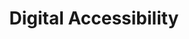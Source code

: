 ---
title: Digital Accessibility
type: form
description: |-
  I'd like to share some information with you for a survey on digital accessibility at HI. 
  
  The purpose of this survey is to provide an overview of: issues, avenues, shortcomings, possibilities, according to technical sectors, programs,... 
  
  Know how to develop a digital accessibility offer adapted to HI's activities, and be able to develop this skill internally. 

form:
  - title: First, tell us about yourself
    questions:
      - label: Your Name
        name: name
        type: text
        placeholder: First Name Last Name
        help: "(You can answer anonymously: do not put anything in this field)"
      - label: Your sector, if applicable
        name: sector
        type: text
        placeholder: Sector name
        help: "(Give the name of the sector)"
      - label: What position do you hold at HI?
        name: jobtitle
        type: text
        placeholder: Job title
      - label: Your countries of activity
        name: countries
        type: text
        placeholder: Uganda, Niger, Mali
        help: "(Enter country names separated by commas)"
  - title: The challenges of digital accessibility
    questions:
      - label: How much do you know about digital accessibility?
        name: estimated-knowledge-accessibility
        type: radio
        help: (e.g. Taking into account the various disabilities in your activities, knowledge of the laws that apply in your context, impacts on beneficiaries...)
        element:
          - label: none
          - label: reduced
          - label: medium
          - label: important
          - label: total
      - label: In your opinion, how do you take digital accessibility into account in your projects?
        name: estimated-action-accessibility
        type: radio
        element:
          - label: none
          - label: reduced
          - label: medium
          - label: large
          - label: total
        help: (e.g. A process is in place for writing, designing or checking compliance)
      - label: Is digital accessibility an issue for your current sector or activities?
        name: mission-issue-present
        type: radio
        element:
          - label: "Yes"
          - label: "No"
        help: (Ex. Requests on the subject, legal constraints,...)
      - label: Is digital accessibility an issue for your current sector or activities?
        name: mission-issue-present
        type: radio
        element:
          - label: "Yes"
          - label: "No"
        help: (Ex. Requests on the subject, legal constraints,...)
      - label: Will digital accessibility be a major issue in your future activities?
        name: mission-issue-futur
        type: radio
        element:
          - label: "Yes"
          - label: "No"
        help: (e.g. Obligation of donors for offers)
  - title: Digital Experiences (Quick personal feedback)
    questions:
      - label: If I say digital, what's the first word that comes to mind?
        name: first-word
        type: text
        placeholder: 1 word
        help: (Positive or negative)
      - label: In your opinion, what is the biggest obstacle to implementing digital accessibility?
        name: first-block
        type: text
        placeholder: Administration, knowledge, GAFAM
        help: (Internal, external, human, material...)
      - label: What action do you think needs to be taken to start taking digital inclusion issues into account?
        name: first-win
        type: text
        placeholder: Train, bring together stakeholders
        help: (The essential first step)
      - label: Of these 3 actions, which do you think is the most fundamental internally?
        name: idea
        type: radio
        placeholder: Internal culture, Training, Compliance
        element:
          - label: Internal culture
          - label: Training
          - label: Compliance
        help: (For you or your team)
      - label: Of these 3 actions, which do you think is the most fundamental externally?
        name: idea
        type: radio
        placeholder: Internal culture, Training, Compliance
        element:
          - label: Internal culture
          - label: Training
          - label: Compliance
        help: (For your beneficiaries or partners)
---